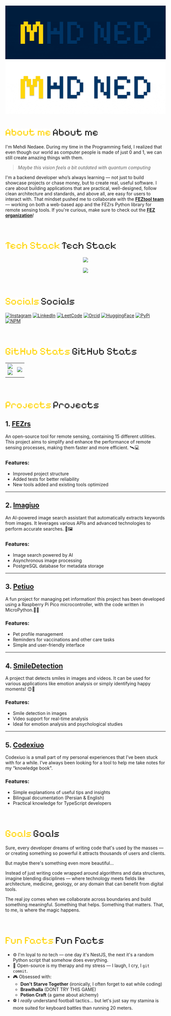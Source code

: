 ![Alt Text](./images/GitHubHeaderBanner.gif#gh-dark-mode-only) ![Alt Text](./images/GitHubHeaderBanner-light.gif#gh-light-mode-only)

# ![About me](./images/titles/About%20me-dark.png#gh-dark-mode-only) ![About me](./images/titles/About%20me-light.png#gh-light-mode-only)

I'm Mehdi Nedaee. During my time in the Programming field, I realized that even though our world as computer people is made of just 0 and 1, we can still create amazing things with them.
</br>

> _Maybe this vision feels a bit outdated with quantum computing_

I'm a backend developer who’s always learning — not just to build showcase projects or chase money, but to create real, useful software.
I care about building applications that are practical, well-designed, follow clean architecture and standards, and above all, are easy for users to interact with. That mindset pushed me to collaborate with the <a href="https://github.com/FEZtool-team">**FEZtool team**</a> — working on both a web-based app and the FEZrs Python library for remote sensing tools.
If you're curious, make sure to check out the <a href="https://github.com/FEZtool-team">**FEZ organization**</a>!

</br>

# ![Alt Text](./images/titles/Tech%20Stack-dark.png#gh-dark-mode-only) ![About me](./images/titles/Tech%20Stack-light.png#gh-light-mode-only)

<p align="center">
  <a href="https://skillicons.dev">
    <img src="https://skillicons.dev/icons?i=nodejs,js,ts,expressjs,nest,jest,npm,php,mongodb,mysql" />
  </a>
</p>
<p align="center">
  <a href="https://skillicons.dev">
    <img src="https://skillicons.dev/icons?i=python,fastapi,postgres,wordpress,raspberrypi,css,redis,git,figma,html" />
  </a>
</p>

</br>

# ![Alt Text](./images/titles/Socials-dark.png#gh-dark-mode-only) ![About me](./images/titles/Socials-light.png#gh-light-mode-only)

[![Instagram](https://img.shields.io/badge/Instagram-%23E4405F.svg?logo=Instagram&logoColor=white)](https://instagram.com/mehtiuo)
[![LinkedIn](https://img.shields.io/badge/LinkedIn-%230077B5.svg?logo=linkedin&logoColor=white)](https://linkedin.com/in/mahdi-nedaee-232168242/)
[![LeetCode](https://img.shields.io/badge/Leet-Code-brown?logo=leetcode)](https://leetcode.com/u/Mehtiuo/)
[![Orcid](https://img.shields.io/static/v1?label=ORCID&message=0009-0001-0357-6019&color=green&style=flat&logo=orcid)](https://orcid.org/0009-0001-0357-6019)
[![HuggingFace](https://img.shields.io/badge/Hugging%20-Face-FF7A8C?logo=huggingface)](https://huggingface.co/Mehtiuo)
[![PyPi](https://img.shields.io/badge/PyPi%20-mehtiuo-3775A9?logo=pypi&logoColor=fff)](https://pypi.org/user/mehtiuo/)
[![NPM](https://img.shields.io/badge/PyPi%20-mhdned-CB3837?logo=npm)](https://www.npmjs.com/~mhdned)

</br>

# ![Alt Text](./images/titles/GitHub%20Stats-dark.png#gh-dark-mode-only) ![About me](./images/titles/GitHub%20Stats-light.png#gh-light-mode-only)

<table>
  <tr>
    <td>
      <img src="https://github-readme-stats.vercel.app/api/pin/?username=FEZtool-team&repo=FEZrs&theme=gruvbox&title_color=FFD60A&text_color=FFFFFF&bg_color=001D3D&locale=en&ring_color=FFD60A&icon_color=FFFFFF" />
      <br/>
      <img src="https://github-readme-stats.vercel.app/api?username=mhdned&theme=gruvbox&title_color=FFD60A&text_color=FFFFFF&bg_color=001D3D&locale=en&card_width=500&ring_color=FFD60A" />
    </td>
    <td>
      <img src="https://github-readme-stats.vercel.app/api/top-langs/?username=mhdned&layout=donut-vertical&theme=gruvbox&title_color=FFD60A&text_color=FFFFFF&bg_color=001D3D&locale=en&ring_color=FFD60A" />
    </td>
  </tr>
</table>

</br>

# ![Alt Text](./images/titles/Projects-dark.png#gh-dark-mode-only) ![About me](./images/titles/Projects-light.png#gh-light-mode-only)

## 1. [FEZrs](https://github.com/FEZtool-team/FEZrs)

An open-source tool for remote sensing, containing 15 different utilities. This project aims to simplify and enhance the performance of remote sensing processes, making them faster and more efficient. 🛰️💻

### Features:

- Improved project structure
- Added tests for better reliability
- New tools added and existing tools optimized

---

## 2. [Imagiuo](https://github.com/mhdned/Imagiuo)

An AI-powered image search assistant that automatically extracts keywords from images. It leverages various APIs and advanced technologies to perform accurate searches. 🤖🖼️

### Features:

- Image search powered by AI
- Asynchronous image processing
- PostgreSQL database for metadata storage

---

## 3. [Petiuo](https://github.com/mhdned/Petiuo)

A fun project for managing pet information! this project has been developed using a Raspberry Pi Pico microcontroller, with the code written in MicroPython.🐶🐱

### Features:

- Pet profile management
- Reminders for vaccinations and other care tasks
- Simple and user-friendly interface

---

## 4. [SmileDetection](https://github.com/mhdned/SmileDetection)

A project that detects smiles in images and videos. It can be used for various applications like emotion analysis or simply identifying happy moments! 😊📸

### Features:

- Smile detection in images
- Video support for real-time analysis
- Ideal for emotion analysis and psychological studies

---

## 5. [Codexiuo](https://github.com/mhdned/Codexiuo)

Codexiuo is a small part of my personal experiences that I’ve been stuck with for a while. I’ve always been looking for a tool to help me take notes for my “knowledge book".

### Features:

- Simple explanations of useful tips and insights
- Bilingual documentation (Persian & English)
- Practical knowledge for TypeScript developers

</br>

# ![Alt Text](./images/titles/Goals-dark.png#gh-dark-mode-only) ![About me](./images/titles/Goals-light.png#gh-light-mode-only)

Sure, every developer dreams of writing code that's used by the masses — or creating something so powerful it attracts thousands of users and clients.

But maybe there's something even more beautiful...

Instead of just writing code wrapped around algorithms and data structures, imagine blending disciplines — where technology meets fields like architecture, medicine, geology, or any domain that can benefit from digital tools.

The real joy comes when we collaborate across boundaries and build something meaningful. Something that helps. Something that matters. That, to me, is where the magic happens.

</br>

# ![Alt Text](./images/titles/Fun%20Facts-dark.png#gh-dark-mode-only) ![About me](./images/titles/Fun%20Facts-light.png#gh-light-mode-only)

- ⚙️ I'm loyal to _no_ tech — one day it's NestJS, the next it's a random Python script that somehow does everything.
- 🧠 Open-source is my therapy and my stress — I laugh, I cry, I `git commit`.
- 🎮 Obsessed with:
  - **Don't Starve Together** (ironically, I often forget to eat while coding)
  - **Brawlhalla** (DONT TRY THIS GAME)
  - **Potion Craft** (a game about alchemy)
- ⚽️ I _really_ understand football tactics... but let's just say my stamina is more suited for keyboard battles than running 20 meters.

</br>
